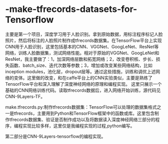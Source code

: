 # -make-tfrecords-datasets-for-Tensorflow

   主要是第一个项目，深度学习用于人脸识别。拿到原始数据，用标注程序标记人脸照片，然后将标注的人脸照片制作成tfrecords数据集。在TensorFlow平台上实现CNN用于人脸识别，这里包括基本的CNN、VGGNet、GoogLeNet、ResNet等网络，训练人脸数据集，测试网络性能。相对于原始的VGGNet、GoogLeNet和ResNet，我主要做了：1，加深网络层数和拓宽网络；2，改变卷积核、步长、损失函数、batch_size、迭代次数等参数；3，增加或改变某些网络结构，比如inception modules，池化层，dropout层等。通过这些措施，训练和调优上述网络的变体。这里做的改变，和在caffe平台上的CNN实验类似，主要是熟练了TensorFlow平台和深入理解了深度神经网络的原理和编程实现。
   这里只展示一个基础的CNN网络训练代码。读取tfrecords数据后，进入网络开始训练，源代码见CNN-9Layers-TF。

   make.tfrecords.py:制作tfrecords数据集：TensorFlow可以处理的数据集格式之一是tfrecords，主要用到Python和TensorFlow框架中的函数或库。这里包含制作tfrecords数据集、验证是否制作成功以及将数据读入深度神经网络三部分的程序，编程实现比较多样，这里仅是我编程实现的过程,python编写。

   第二部分是CNN-9Layers-tensorflow的编程实现。

